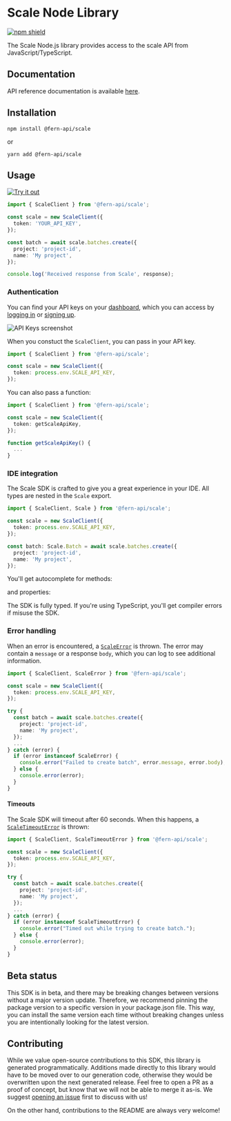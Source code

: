 # Scale Node Library

[![npm shield](https://img.shields.io/npm/v/@fern-api/scale)](https://www.npmjs.com/package/@fern-api/scale)

The Scale Node.js library provides access to the scale API from JavaScript/TypeScript.

## Documentation

API reference documentation is available [here](https://docs.scale.com/reference/introduction).

## Installation

```
npm install @fern-api/scale
```

or

```
yarn add @fern-api/scale
```

## Usage

[![Try it out](https://developer.stackblitz.com/img/open_in_stackblitz.svg)](https://stackblitz.com/edit/typescript-example-using-sdk-built-with-fern-e5f4nr?file=app.ts)

```typescript
import { ScaleClient } from '@fern-api/scale';

const scale = new ScaleClient({
  token: 'YOUR_API_KEY',
});

const batch = await scale.batches.create({
  project: 'project-id',
  name: 'My project',
});

console.log('Received response from Scale', response);
```

### Authentication

You can find your API keys on your [dashboard](https://scale.com/dashboard), which you can access by [logging in](https://scale.com/login) or [signing up](https://scale.com/signup).

![API Keys screenshot](https://files.readme.io/bbfac52-api_key_example.jpg)

When you constuct the `ScaleClient`, you can pass in your API key.

```typescript
import { ScaleClient } from '@fern-api/scale';

const scale = new ScaleClient({
  token: process.env.SCALE_API_KEY,
});
```

You can also pass a function:

```typescript
import { ScaleClient } from '@fern-api/scale';

const scale = new ScaleClient({
  token: getScaleApiKey,
});

function getScaleApiKey() {
  ...
}
```

### IDE integration

The Scale SDK is crafted to give you a great experience in your IDE. All types are nested
in the `Scale` export.

```typescript
import { ScaleClient, Scale } from '@fern-api/scale';

const scale = new ScaleClient({
  token: process.env.SCALE_API_KEY,
});

const batch: Scale.Batch = await scale.batches.create({
  project: 'project-id',
  name: 'My project',
});
```

You'll get autocomplete for methods:

and properties:

The SDK is fully typed. If you're using TypeScript, you'll get compiler errors if misuse the SDK.

### Error handling

When an error is encountered, a [`ScaleError`](src/errors/ScaleError.ts) is thrown. The error may contain
a `message` or a response `body`, which you can log to see additional information.

```typescript
import { ScaleClient, ScaleError } from '@fern-api/scale';

const scale = new ScaleClient({
  token: process.env.SCALE_API_KEY,
});

try {
  const batch = await scale.batches.create({
    project: 'project-id',
    name: 'My project',
  });
  ...
} catch (error) {
  if (error instanceof ScaleError) {
    console.error("Failed to create batch", error.message, error.body);
  } else {
    console.error(error);
  }
}
```

#### Timeouts

The Scale SDK will timeout after 60 seconds. When this happens, a [`ScaleTimeoutError`](src/errors/ScaleTimeoutError.ts)
is thrown:

```typescript
import { ScaleClient, ScaleTimeoutError } from '@fern-api/scale';

const scale = new ScaleClient({
  token: process.env.SCALE_API_KEY,
});

try {
  const batch = await scale.batches.create({
    project: 'project-id',
    name: 'My project',
  });
  ...
} catch (error) {
  if (error instanceof ScaleTimeoutError) {
    console.error("Timed out while trying to create batch.");
  } else {
    console.error(error);
  }
}
```

## Beta status

This SDK is in beta, and there may be breaking changes between versions without
a major version update. Therefore, we recommend pinning the package version to a
specific version in your package.json file. This way, you can install the same
version each time without breaking changes unless you are intentionally looking
for the latest version.

## Contributing

While we value open-source contributions to this SDK, this library is generated
programmatically. Additions made directly to this library would have to be moved
over to our generation code, otherwise they would be overwritten upon the next
generated release. Feel free to open a PR as a proof of concept, but know that
we will not be able to merge it as-is. We suggest [opening an
issue](https://github.com/fern-scale/scale-node/issues) first to discuss with
us!

On the other hand, contributions to the README are always very welcome!
